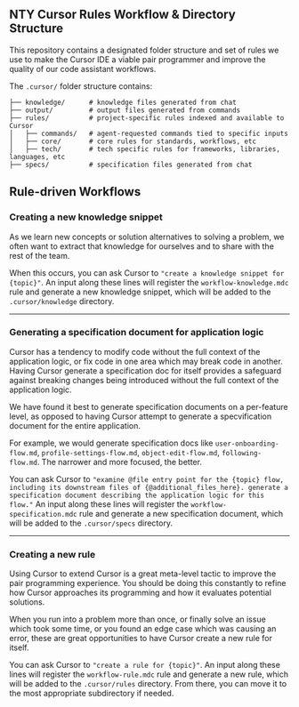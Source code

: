 ## NTY Cursor Rules Workflow & Directory Structure

This repository contains a designated folder structure and set of rules we use to make the Cursor IDE a viable pair programmer and improve the quality of our code assistant workflows.

The `.cursor/` folder structure contains:

```
├── knowledge/      # knowledge files generated from chat
├── output/         # output files generated from commands
├── rules/          # project-specific rules indexed and available to Cursor
│   ├── commands/   # agent-requested commands tied to specific inputs
│   ├── core/       # core rules for standards, workflows, etc
│   ├── tech/       # tech specific rules for frameworks, libraries, languages, etc
├── specs/          # specification files generated from chat
```


## Rule-driven Workflows

### **Creating a new knowledge snippet**
As we learn new concepts or solution alternatives to solving a problem, we often want to extract that knowledge for ourselves and to share with the rest of the team.

When this occurs, you can ask Cursor to `"create a knowledge snippet for {topic}"`. An input along these lines will register the `workflow-knowledge.mdc` rule and generate a new knowledge snippet, which will be added to the `.cursor/knowledge` directory.

-----

### **Generating a specification document for application logic**
Cursor has a tendency to modify code without the full context of the application logic, or fix code in one area which may break code in another. Having Cursor generate a specification doc for itself provides a safeguard against breaking changes being introduced without the full context of the application logic.

We have found it best to generate specification documents on a per-feature level, as opposed to having Cursor attempt to generate a specvification document for the entire application.

For example, we would generate specification docs like `user-onboarding-flow.md`, `profile-settings-flow.md`, `object-edit-flow.md`, `following-flow.md`. The narrower and more focused, the better.

You can ask Cursor to `"examine @file entry point for the {topic} flow, including its downstream files of {@additional_files_here}. generate a specification document describing the application logic for this flow."` An input along these lines will register the `workflow-specification.mdc` rule and generate a new specification document, which will be added to the `.cursor/specs` directory.

-----

### **Creating a new rule**
Using Cursor to extend Cursor is a great meta-level tactic to improve the pair programming experience. You should be doing this constantly to refine how Cursor approaches its programming and how it evaluates potential solutions.

When you run into a problem more than once, or finally solve an issue which took some time, or you found an edge case which was causing an error, these are great opportunities to have Cursor create a new rule for itself.

You can ask Cursor to `"create a rule for {topic}"`. An input along these lines will register the `workflow-rule.mdc` rule and generate a new rule, which will be added to the `.cursor/rules` directory. From there, you can move it to the most appropriate subdirectory if needed.